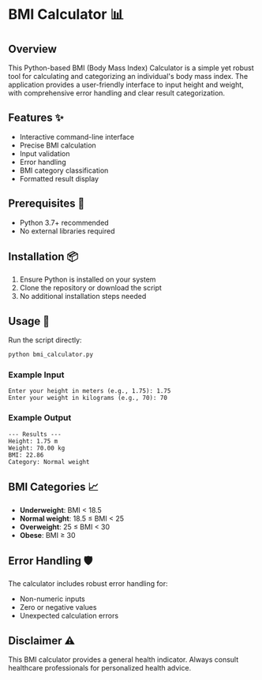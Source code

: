 # BMI Calculator 📊

## Overview
This Python-based BMI (Body Mass Index) Calculator is a simple yet robust tool for calculating and categorizing an individual's body mass index. The application provides a user-friendly interface to input height and weight, with comprehensive error handling and clear result categorization.

## Features ✨
- Interactive command-line interface
- Precise BMI calculation
- Input validation
- Error handling
- BMI category classification
- Formatted result display

## Prerequisites 🔧
- Python 3.7+ recommended
- No external libraries required

## Installation 📦
1. Ensure Python is installed on your system
2. Clone the repository or download the script
3. No additional installation steps needed

## Usage 🚀
Run the script directly:
```bash
python bmi_calculator.py
```

### Example Input
```
Enter your height in meters (e.g., 1.75): 1.75
Enter your weight in kilograms (e.g., 70): 70
```

### Example Output
```
--- Results ---
Height: 1.75 m
Weight: 70.00 kg
BMI: 22.86
Category: Normal weight
```

## BMI Categories 📈
- **Underweight**: BMI < 18.5
- **Normal weight**: 18.5 ≤ BMI < 25
- **Overweight**: 25 ≤ BMI < 30
- **Obese**: BMI ≥ 30

## Error Handling 🛡️
The calculator includes robust error handling for:
- Non-numeric inputs
- Zero or negative values
- Unexpected calculation errors


## Disclaimer ⚠️
This BMI calculator provides a general health indicator. Always consult healthcare professionals for personalized health advice.
